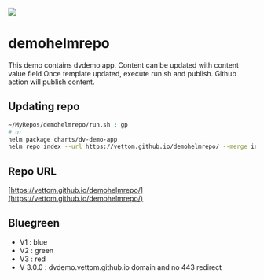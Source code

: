 [<img src="https://vettom-images.s3.eu-west-1.amazonaws.com/logo/vettom-banner.jpg">](https://vettom.pages.dev/) 

# demohelmrepo
This demo contains dvdemo app. Content can be updated with content value field
Once template updated, execute run.sh and publish. Github action will publish content.

## Updating repo
```bash
~/MyRepos/demohelmrepo/run.sh ; gp 
# or
helm package charts/dv-demo-app
helm repo index --url https://vettom.github.io/demohelmrepo/ --merge index.yaml .

```

## Repo URL
[https://vettom.github.io/demohelmrepo/](https://vettom.github.io/demohelmrepo/)

## Bluegreen
- V1 : blue
- V2 : green
- V3 : red
- V 3.0.0  : dvdemo.vettom.github.io domain and no 443 redirect
